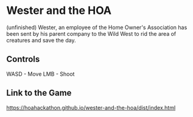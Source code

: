 # Wester and the HOA

(unfinished)
Wester, an employee of the Home Owner's Association has been sent by his parent company to the Wild West to rid the area of creatures and save the day.

## Controls
WASD - Move
LMB - Shoot

## Link to the Game
https://hoahackathon.github.io/wester-and-the-hoa/dist/index.html
